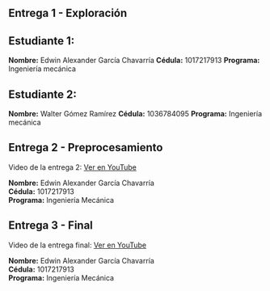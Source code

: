 ## Entrega 1 - Exploración

## Estudiante 1:
**Nombre:** Edwin Alexander García Chavarría
**Cédula:** 1017217913
**Programa:** Ingeniería mecánica

## Estudiante 2:
**Nombre:** Walter Gómez Ramírez
**Cédula:** 1036784095
**Programa:** Ingeniería mecánica

## Entrega 2 - Preprocesamiento

Video de la entrega 2: [Ver en YouTube](https://www.youtube.com/watch?v=AdaehTN6pwQ)

**Nombre:** Edwin Alexander García Chavarría  
**Cédula:** 1017217913  
**Programa:** Ingeniería Mecánica

## Entrega 3 - Final

Video de la entrega final: [Ver en YouTube](https://www.youtube.com/watch?v=AdaehTN6pwQ)

**Nombre:** Edwin Alexander García Chavarría  
**Cédula:** 1017217913  
**Programa:** Ingeniería Mecánica
